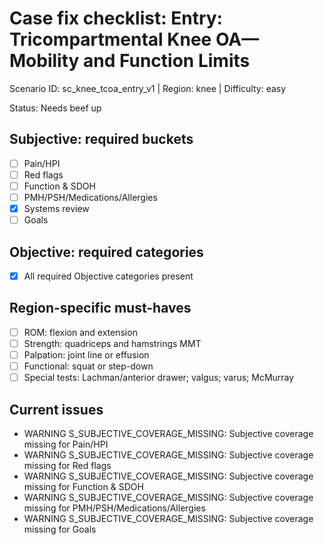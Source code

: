 # Case fix checklist: Entry: Tricompartmental Knee OA—Mobility and Function Limits

Scenario ID: sc\_knee\_tcoa\_entry\_v1  |  Region: knee  |  Difficulty: easy

Status: Needs beef up

## Subjective: required buckets
- [ ] Pain/HPI
- [ ] Red flags
- [ ] Function & SDOH
- [ ] PMH/PSH/Medications/Allergies
- [x] Systems review
- [ ] Goals

## Objective: required categories
- [x] All required Objective categories present

## Region-specific must-haves
- [ ] ROM: flexion and extension
- [ ] Strength: quadriceps and hamstrings MMT
- [ ] Palpation: joint line or effusion
- [ ] Functional: squat or step-down
- [ ] Special tests: Lachman/anterior drawer; valgus; varus; McMurray

## Current issues
- WARNING S\_SUBJECTIVE\_COVERAGE\_MISSING: Subjective coverage missing for Pain/HPI
- WARNING S\_SUBJECTIVE\_COVERAGE\_MISSING: Subjective coverage missing for Red flags
- WARNING S\_SUBJECTIVE\_COVERAGE\_MISSING: Subjective coverage missing for Function & SDOH
- WARNING S\_SUBJECTIVE\_COVERAGE\_MISSING: Subjective coverage missing for PMH/PSH/Medications/Allergies
- WARNING S\_SUBJECTIVE\_COVERAGE\_MISSING: Subjective coverage missing for Goals
